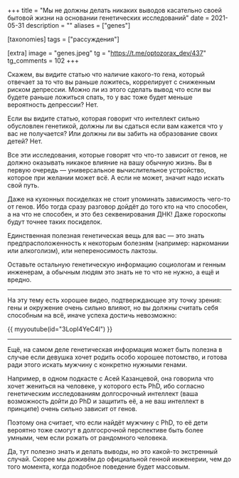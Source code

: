 +++
title = "Мы не должны делать никаких выводов касательно своей бытовой жизни на основании генетических исследований"
date = 2021-05-31
description = ""
aliases = ["genes"]

[taxonomies]
tags = ["рассуждения"]

[extra]
image = "genes.jpeg"
tg = "https://t.me/optozorax_dev/437"
tg_comments = 102
+++

Скажем, вы видите статью что наличие какого-то гена, который отвечает за то что вы раньше ложитесь, коррелирует с сниженным риском депрессии. Можно ли из этого сделать вывод что если вы будете раньше ложиться спать, то у вас тоже будет меньше вероятность депрессии? Нет.

Если вы видите статью, которая говорит что интеллект сильно обусловлен генетикой, должны ли вы сдаться если вам кажется что у вас не получается? Или должны ли вы забить на образование своих детей? Нет.

Все эти исследования, которые говорят что что-то зависит от генов, не должно оказывать никакое влияние на вашу обычную жизнь. Вы в первую очередь — универсальное вычислительное устройство, которое при желании может всё. А если не может, значит надо искать свой путь.

Даже на кухонных посиделках не стоит упоминать зависимость чего-то от генов. Ибо тогда сразу разговор дойдёт до того кто на что способен, а на что не способен, и это без секвенирования ДНК! Даже гороскопы будут точнее таких посиделок.

Единственная полезная генетическая вещь для вас — это знать предпрасположенность к некоторым болезням (например: наркомании или алкоголизм), или непереносимость лактозы.

Оставьте остальную генетическую информацию социологам и генным инженерам, а обычным людям это знать не то что не нужно, а ещё и вредно.

---

На эту тему есть хорошее видео, подтверждающее эту точку зрения: гены и окружение очень сильно влияют, но вы должны считать себя способным на всё, иначе успеха достичь невозможно:

{{ myyoutube(id="3LopI4YeC4I") }}

---

Ещё, на самом деле генетическая информация может быть полезна в случае если девушка хочет родить особо хорошее потомство, и готова ради этого искать мужчину с конкретно нужными генами.

Например, в одном подкасте с Асей Казанцевой, она говорила что хочет жениться на человеке, у которого есть PhD, ибо согласно генетическим исследованиям долгосрочный интеллект (ваша возможность дойти до PhD и защитить её, а не ваш интеллект в принципе) очень сильно зависит от генов.

Поэтому она считает, что если найдёт мужчину с PhD, то её дети вероятно тоже смогут в долгосрочной перспективе быть более умными, чем если рожать от рандомного человека.

Да, тут полезно знать и делать выводы, но это какой-то экстренный случай. Скорее мы доживём до официальной генной инженерии, чем до того момента, когда подобное поведение будет массовым.